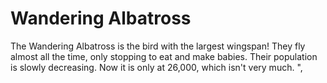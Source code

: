 # Wandering Albatross

The Wandering Albatross is the bird with the largest wingspan! They fly almost
all the time, only stopping to eat and make babies. Their population is slowly
decreasing. Now it is only at 26,000, which isn't very much. ",
